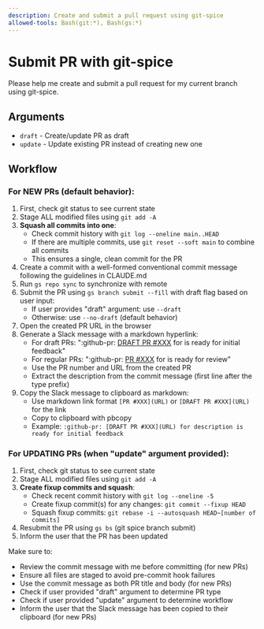 ```yaml
---
description: Create and submit a pull request using git-spice
allowed-tools: Bash(git:*), Bash(gs:*)
---
```


# Submit PR with git-spice

Please help me create and submit a pull request for my current branch using git-spice. 

## Arguments
- `draft` - Create/update PR as draft
- `update` - Update existing PR instead of creating new one

## Workflow

### For NEW PRs (default behavior):
1. First, check git status to see current state
2. Stage ALL modified files using `git add -A`
3. **Squash all commits into one**: 
   - Check commit history with `git log --oneline main..HEAD`
   - If there are multiple commits, use `git reset --soft main` to combine all commits
   - This ensures a single, clean commit for the PR
4. Create a commit with a well-formed conventional commit message following the guidelines in CLAUDE.md
5. Run `gs repo sync` to synchronize with remote
6. Submit the PR using `gs branch submit --fill` with draft flag based on user input:
   - If user provides "draft" argument: use `--draft`
   - Otherwise: use `--no-draft` (default behavior)
7. Open the created PR URL in the browser
8. Generate a Slack message with a markdown hyperlink:
   - For draft PRs: ":github-pr: [DRAFT PR #XXX](URL) for <description> is ready for initial feedback"
   - For regular PRs: ":github-pr: [PR #XXX](URL) for <description> is ready for review"
   - Use the PR number and URL from the created PR
   - Extract the description from the commit message (first line after the type prefix)
9. Copy the Slack message to clipboard as markdown:
   - Use markdown link format `[PR #XXX](URL)` or `[DRAFT PR #XXX](URL)` for the link
   - Copy to clipboard with pbcopy
   - Example: `:github-pr: [DRAFT PR #XXX](URL) for description is ready for initial feedback`

### For UPDATING PRs (when "update" argument provided):
1. First, check git status to see current state
2. Stage ALL modified files using `git add -A`
3. **Create fixup commits and squash**:
   - Check recent commit history with `git log --oneline -5`
   - Create fixup commit(s) for any changes: `git commit --fixup HEAD`
   - Squash fixup commits: `git rebase -i --autosquash HEAD~[number of commits]`
4. Resubmit the PR using `gs bs` (git spice branch submit)
5. Inform the user that the PR has been updated

Make sure to:
- Review the commit message with me before committing (for new PRs)
- Ensure all files are staged to avoid pre-commit hook failures
- Use the commit message as both PR title and body (for new PRs)
- Check if user provided "draft" argument to determine PR type
- Check if user provided "update" argument to determine workflow
- Inform the user that the Slack message has been copied to their clipboard (for new PRs)